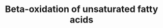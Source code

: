 ---
annotations:
- type: Pathway Ontology
  value: fatty acid beta degradation pathway
authors:
- Evelo
- MaintBot
- Christine Chichester
- L Dupuis
- Eweitz
description: ''
last-edited: 2021-05-07
organisms:
- Drosophila melanogaster
redirect_from:
- /index.php/Pathway:WP249
- /instance/WP249
schema-jsonld:
- '@context': https://schema.org/
  '@id': https://wikipathways.github.io/pathways/WP249.html
  '@type': Dataset
  creator:
    '@type': Organization
    name: WikiPathways
  description: ''
  keywords:
  - CG12262
  - DECR1
  - Thiolase
  - CG4598
  - CG4389
  - ACADL
  license: CC0
  name: Beta-oxidation of unsaturated fatty acids
seo: CreativeWork
title: Beta-oxidation of unsaturated fatty acids
wpid: WP249
---